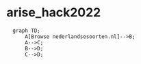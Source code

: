 # arise_hack2022

```mermaid
  graph TD;
      A[Browse nederlandsesoorten.nl]-->B;
      A-->C;
      B-->D;
      C-->D;
```
